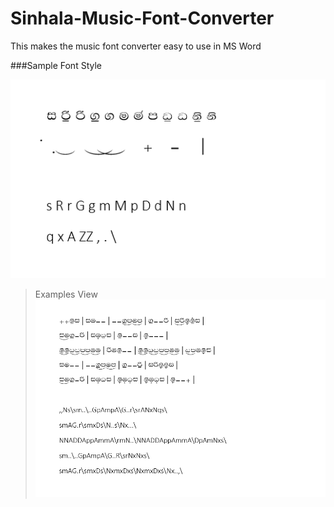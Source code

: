 # Sinhala-Music-Font-Converter
 This makes the music font converter easy to use in MS Word
 
 
 ###Sample Font Style

![](https://raw.githubusercontent.com/Ravindu3268/Sinhala-Music-Font-Converter/main/Screenshot%202024-02-03%20144240.png)

> Examples View
![](https://raw.githubusercontent.com/Ravindu3268/Sinhala-Music-Font-Converter/main/Screenshot%202024-02-03%20145951.png)
